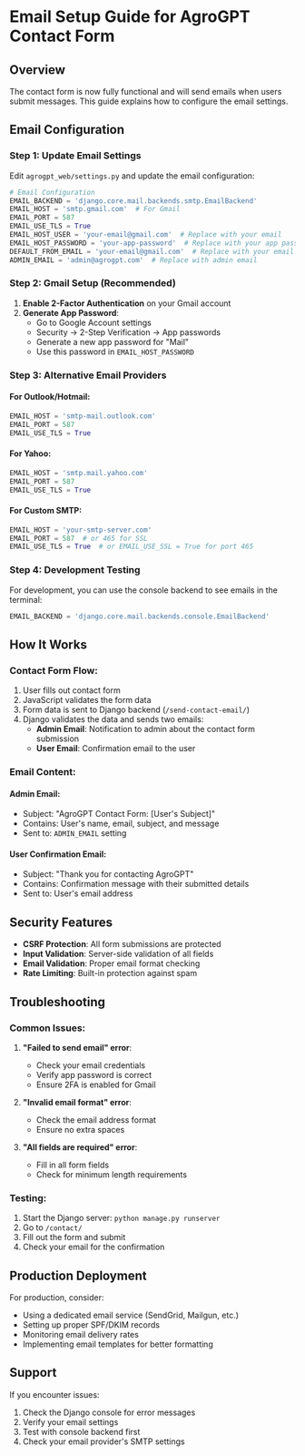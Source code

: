 # Email Setup Guide for AgroGPT Contact Form

## Overview
The contact form is now fully functional and will send emails when users submit messages. This guide explains how to configure the email settings.

## Email Configuration

### Step 1: Update Email Settings
Edit `agrogpt_web/settings.py` and update the email configuration:

```python
# Email Configuration
EMAIL_BACKEND = 'django.core.mail.backends.smtp.EmailBackend'
EMAIL_HOST = 'smtp.gmail.com'  # For Gmail
EMAIL_PORT = 587
EMAIL_USE_TLS = True
EMAIL_HOST_USER = 'your-email@gmail.com'  # Replace with your email
EMAIL_HOST_PASSWORD = 'your-app-password'  # Replace with your app password
DEFAULT_FROM_EMAIL = 'your-email@gmail.com'  # Replace with your email
ADMIN_EMAIL = 'admin@agrogpt.com'  # Replace with admin email
```

### Step 2: Gmail Setup (Recommended)

1. **Enable 2-Factor Authentication** on your Gmail account
2. **Generate App Password**:
   - Go to Google Account settings
   - Security → 2-Step Verification → App passwords
   - Generate a new app password for "Mail"
   - Use this password in `EMAIL_HOST_PASSWORD`

### Step 3: Alternative Email Providers

#### For Outlook/Hotmail:
```python
EMAIL_HOST = 'smtp-mail.outlook.com'
EMAIL_PORT = 587
EMAIL_USE_TLS = True
```

#### For Yahoo:
```python
EMAIL_HOST = 'smtp.mail.yahoo.com'
EMAIL_PORT = 587
EMAIL_USE_TLS = True
```

#### For Custom SMTP:
```python
EMAIL_HOST = 'your-smtp-server.com'
EMAIL_PORT = 587  # or 465 for SSL
EMAIL_USE_TLS = True  # or EMAIL_USE_SSL = True for port 465
```

### Step 4: Development Testing
For development, you can use the console backend to see emails in the terminal:

```python
EMAIL_BACKEND = 'django.core.mail.backends.console.EmailBackend'
```

## How It Works

### Contact Form Flow:
1. User fills out contact form
2. JavaScript validates the form data
3. Form data is sent to Django backend (`/send-contact-email/`)
4. Django validates the data and sends two emails:
   - **Admin Email**: Notification to admin about the contact form submission
   - **User Email**: Confirmation email to the user

### Email Content:

#### Admin Email:
- Subject: "AgroGPT Contact Form: [User's Subject]"
- Contains: User's name, email, subject, and message
- Sent to: `ADMIN_EMAIL` setting

#### User Confirmation Email:
- Subject: "Thank you for contacting AgroGPT"
- Contains: Confirmation message with their submitted details
- Sent to: User's email address

## Security Features

- **CSRF Protection**: All form submissions are protected
- **Input Validation**: Server-side validation of all fields
- **Email Validation**: Proper email format checking
- **Rate Limiting**: Built-in protection against spam

## Troubleshooting

### Common Issues:

1. **"Failed to send email" error**:
   - Check your email credentials
   - Verify app password is correct
   - Ensure 2FA is enabled for Gmail

2. **"Invalid email format" error**:
   - Check the email address format
   - Ensure no extra spaces

3. **"All fields are required" error**:
   - Fill in all form fields
   - Check for minimum length requirements

### Testing:
1. Start the Django server: `python manage.py runserver`
2. Go to `/contact/`
3. Fill out the form and submit
4. Check your email for the confirmation

## Production Deployment

For production, consider:
- Using a dedicated email service (SendGrid, Mailgun, etc.)
- Setting up proper SPF/DKIM records
- Monitoring email delivery rates
- Implementing email templates for better formatting

## Support

If you encounter issues:
1. Check the Django console for error messages
2. Verify your email settings
3. Test with console backend first
4. Check your email provider's SMTP settings 